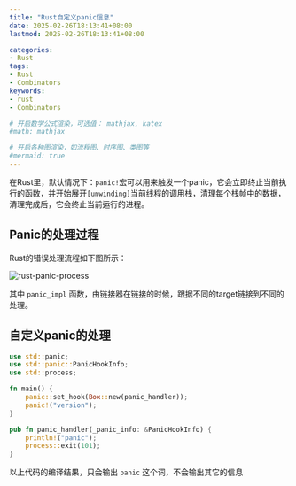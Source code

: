 ```yaml
---
title: "Rust自定义panic信息"
date: 2025-02-26T18:13:41+08:00
lastmod: 2025-02-26T18:13:41+08:00

categories:
- Rust
tags:
- Rust
- Combinators
keywords:
- rust
- Combinators

# 开启数学公式渲染，可选值： mathjax, katex
#math: mathjax

# 开启各种图渲染，如流程图、时序图、类图等
#mermaid: true
---
```


在Rust里，默认情况下：`panic!`宏可以用来触发一个panic，它会立即终止当前执行的函数，并开始展开`[unwinding]`当前线程的调用栈，清理每个栈帧中的数据，清理完成后，它会终止当前运行的进程。

<!--more-->

## Panic的处理过程

Rust的错误处理流程如下图所示：

![rust-panic-process](/images/rust/rust-panic-process.svg)

其中 `panic_impl` 函数，由链接器在链接的时候，跟据不同的target链接到不同的处理。

## 自定义panic的处理

```rust
use std::panic;
use std::panic::PanicHookInfo;
use std::process;

fn main() {
    panic::set_hook(Box::new(panic_handler));
    panic!("version");
}

pub fn panic_handler(_panic_info: &PanicHookInfo) {
    println!("panic");
    process::exit(101);
}
```

以上代码的编译结果，只会输出 `panic` 这个词，不会输出其它的信息